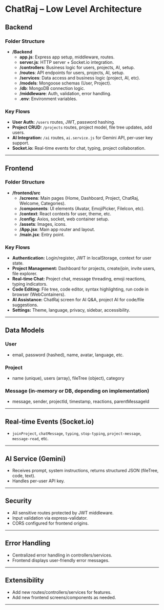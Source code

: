 # ChatRaj – Low Level Architecture

## Backend

### Folder Structure
- **/Backend**
  - **app.js**: Express app setup, middleware, routes.
  - **server.js**: HTTP server + Socket.io integration.
  - **/controllers**: Business logic for users, projects, AI, setup.
  - **/routes**: API endpoints for users, projects, AI, setup.
  - **/services**: Data access and business logic (project, AI, etc).
  - **/models**: Mongoose schemas (User, Project).
  - **/db**: MongoDB connection logic.
  - **/middleware**: Auth, validation, error handling.
  - **.env**: Environment variables.

### Key Flows
- **User Auth:** `/users` routes, JWT, password hashing.
- **Project CRUD:** `/projects` routes, project model, file tree updates, add users.
- **AI Integration:** `/ai` routes, `ai.service.js` for Gemini API, per-user key support.
- **Socket.io:** Real-time events for chat, typing, project collaboration.

---

## Frontend

### Folder Structure
- **/frontend/src**
  - **/screens**: Main pages (Home, Dashboard, Project, ChatRaj, Welcome, Categories).
  - **/components**: UI elements (Avatar, EmojiPicker, FileIcon, etc).
  - **/context**: React contexts for user, theme, etc.
  - **/config**: Axios, socket, web container setup.
  - **/assets**: Images, icons.
  - **/App.jsx**: Main app router and layout.
  - **/main.jsx**: Entry point.

### Key Flows
- **Authentication:** Login/register, JWT in localStorage, context for user state.
- **Project Management:** Dashboard for projects, create/join, invite users, file explorer.
- **Real-time Chat:** Project chat, message threading, emoji reactions, typing indicators.
- **Code Editing:** File tree, code editor, syntax highlighting, run code in browser (WebContainers).
- **AI Assistance:** ChatRaj screen for AI Q&A, project AI for code/file suggestions.
- **Settings:** Theme, language, privacy, sidebar, accessibility.

---

## Data Models

### User
- email, password (hashed), name, avatar, language, etc.

### Project
- name (unique), users (array), fileTree (object), category

### Message (in-memory or DB, depending on implementation)
- message, sender, projectId, timestamp, reactions, parentMessageId

---

## Real-time Events (Socket.io)
- `joinProject`, `chatMessage`, `typing`, `stop-typing`, `project-message`, `message-read`, etc.

---

## AI Service (Gemini)
- Receives prompt, system instructions, returns structured JSON (fileTree, code, text).
- Handles per-user API key.

---

## Security
- All sensitive routes protected by JWT middleware.
- Input validation via express-validator.
- CORS configured for frontend origins.

---

## Error Handling
- Centralized error handling in controllers/services.
- Frontend displays user-friendly error messages.

---

## Extensibility
- Add new routes/controllers/services for features.
- Add new frontend screens/components as needed.

---
